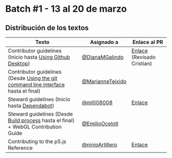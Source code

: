# Batch #1 - 13 al 20 de marzo

## Distribución de los textos

| Texto | Asignado a | Enlace al PR |
|-------|------------|--------------|
| Contributor guidelines (Inicio hasta [Using Github Desktop](https://github.com/processing/p5.js/blob/main/contributor_docs/contributor_guidelines.md#using-github-desktop)) | [@DianaMGalindo](https://github.com/DianaMGalindo) | [Enlace](https://github.com/processing/p5.js/pull/6876) (Revisado Cristian) |
| Contributor guidelines (Desde [Using the git command line interface](https://github.com/processing/p5.js/blob/main/contributor_docs/contributor_guidelines.md#using-the-git-command-line-interface) hasta el final) | [@MarianneTeixido](https://github.com/MarianneTeixido) | |
| Steward guidelines (Inicio hasta [Dependabot](https://github.com/processing/p5.js/blob/main/contributor_docs/steward_guidelines.md#dependabot)) | [@ml008008](https://github.com/ml008008) | [Enlace](https://github.com/processing/p5.js/pull/6873) |
| Steward guidelines (Desde [Build process](https://github.com/processing/p5.js/blob/main/contributor_docs/steward_guidelines.md#build-process) hasta el final) + WebGL Contribution Guide| [@EmilioOcelotl](https://github.com/EmilioOcelotl) |  |
| Contributing to the p5.js Reference | [@ninioArtillero](https://github.com/ninioArtillero) | [Enlace](https://github.com/processing/p5.js/pull/6871) |
